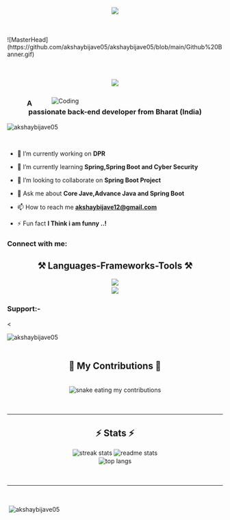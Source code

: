 






 








<h3 align="center">
    <img src="https://readme-typing-svg.herokuapp.com/?font=Righteous&size=25&center=true&vCenter=true&width=500&height=70&duration=4000&lines=Thanks+for+visiting!+✌️;+Shoot+me+a+message+on+Linkedin!;I'm+always+down+to+collab+:)">
</h3>

<br/>








<p>
  ![MasterHead](https://github.com/akshaybijave05/akshaybijave05/blob/main/Github%20Banner.gif)
</p>


<h1 align="center">
    <img src="https://readme-typing-svg.herokuapp.com/?font=Righteous&size=35&center=true&vCenter=true&width=500&height=70&duration=4000&lines=Hi+There!+👋;+I'm+Akshay+Bijave!;" />
</h1>

<img align="right" alt="Coding" width="400" src="https://media.tenor.com/rePDfDWO3XoAAAAd/hacking.gif">

<h3 align="center">A passionate back-end developer from Bharat (India)</h3>
<p align="left"> <img src="https://komarev.com/ghpvc/?username=akshaybijave05&label=Profile%20views&color=0e75b6&style=flat" alt="akshaybijave05" /> </p>
<p align="left"> <a href="https://twitter.com/" target="blank"><img src="https://img.shields.io/twitter/follow/?logo=twitter&style=for-the-badge" alt="" /></a> </p>



- 🔭 I’m currently working on **DPR**

- 🌱 I’m currently learning **Spring,Spring Boot and Cyber Security**

- 👯 I’m looking to collaborate on **Spring Boot Project**

- 💬 Ask me about **Core Jave,Advance Java and Spring Boot**

- 📫 How to reach me **akshaybijave12@gmail.com**

- ⚡ Fun fact **I Think i am funny ..!**

<h3 align="left">Connect with me:</h3>
<p align="left">
</p>



<h2 align="center">⚒️ Languages-Frameworks-Tools ⚒️</h2>
<div align="center">
    <img src="https://skillicons.dev/icons?i=html,css,javascript,c,cpp,java,spring" /><br>
    <img src="https://skillicons.dev/icons?i=mysql,postman,eclipse,vscode,github,linux" />
</div>




<h3 align="left">Support:-</h3><
<p><a href="https://www.buymeacoffee.com/akshaybijave05"> <img align="left" src="https://cdn.buymeacoffee.com/buttons/v2/default-yellow.png" height="50" width="210" alt="akshaybijave05" /></a></p><br><br>



<div align="center">
  <h2>🐍 My Contributions 🐍</h2>
  <br>
  <img alt="snake eating my contributions" src="https://raw.githubusercontent.com/akshaybijave05/akshaybijave05/output/github-contribution-grid-snake.gif" />
  <br/><br/><br/>
</div>
<hr/>


<h2 align="center">⚡ Stats ⚡</h2>
<div align=center>
  <img width=390 src="[https://streak-stats.demolab.com/?user=akshaybijave05](https://github-readme-stats.vercel.app/api?username=akshaybijave05)&count_private=true&theme=react&border_radius=10" alt="streak stats"/>
  <img width=390 src="https://github-readme-stats-akshaybijave05.vercel.app/api?username=akshaybijave05&count_private=true&show_icons=true&theme=react&rank_icon=github&border_radius=10" alt="readme stats" />
  <br/>
  <img width=325 align="center" src="https://github-readme-stats.vercel.app/api/top-langs?username=akshaybijave05&show_icons=true&langs_count=8&layout=compact&theme=react&border_radius=10&size_weight=0.5&count_weight=0.5&exclude_repo=github-readme-stats" alt="top langs" />
</div>
<br/><br/>
<hr/>

<br>

<p>&nbsp;<img align="center" src="https://github-readme-stats.vercel.app/api?username=akshaybijave05&show_icons=true&locale=en" alt="akshaybijave05" /></p>











